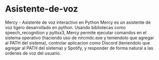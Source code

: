 # Asistente-de-voz
Mercy - Asistente de voz interactivo en Python  Mercy es un asistente de voz ligero desarrollado en python. Usando bibliotecas como speech_recognition y pyttsx3, Mercy permite ejecutar comandos en el sistema operativo (haciendo uso de nircmdc.exe y teniendolo que agregar al PATH del sistema), controlar aplicacion como Discord (teniendolo que agregar al PATH del sistema) y Spotify, y responder de forma natural a las ordenes de voz del usuario.
